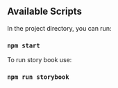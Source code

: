 ## Available Scripts

In the project directory, you can run:

### `npm start`

To run story book use:

### `npm run storybook`
